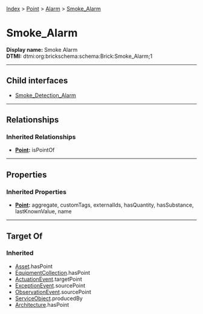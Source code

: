 [Index](../../../Index.md) > [Point](../../Point.md) > [Alarm](../Alarm.md) > [Smoke_Alarm](#)
# Smoke_Alarm

**Display name:** Smoke Alarm<br />
**DTMI:** dtmi:org:brickschema:schema:Brick:Smoke_Alarm;1

---

## Child interfaces
* [Smoke_Detection_Alarm](Smoke_Detection_Alarm/Smoke_Detection_Alarm.md)

---

## Relationships

### Inherited Relationships
* **[Point](../../Point.md):** isPointOf

---

## Properties

### Inherited Properties
* **[Point](../../Point.md):** aggregate, customTags, externalIds, hasQuantity, hasSubstance, lastKnownValue, name

---

## Target Of
### Inherited
* [Asset](../../../Asset/Asset.md).hasPoint
* [EquipmentCollection](../../../Collection/EquipmentCollection.md).hasPoint
* [ActuationEvent](../../../Event/PointEvent/ActuationEvent.md).targetPoint
* [ExceptionEvent](../../../Event/PointEvent/ExceptionEvent.md).sourcePoint
* [ObservationEvent](../../../Event/PointEvent/ObservationEvent.md).sourcePoint
* [ServiceObject](../../../Information/ServiceObject/ServiceObject.md).producedBy
* [Architecture](../../../Space/Architecture/Architecture.md).hasPoint
